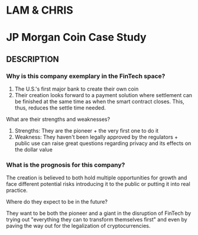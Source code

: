 # LAM & CHRIS
# JP Morgan Coin Case Study



## DESCRIPTION


### Why is this company exemplary in the FinTech space?
1. The U.S.'s first major bank to create their own coin
2. Their creation looks forward to a payment solution where settlement can be finished at the same time as when the smart contract closes. This, thus, reduces the settle time needed.

What are their strengths and weaknesses?
1. Strengths: They are the pioneer + the very first one to do it
2. Weakness: They haven't been legally approved by the regulators + public use can raise great questions regarding privacy and its effects on the dollar value


### What is the prognosis for this company?
The creation is believed to both hold multiple opportunities for growth and face different potential risks introducing it to the public or putting it into real practice.

Where do they expect to be in the future?

They want to be both the pioneer and a giant in the disruption of FinTech by trying out "everything they can to transform themselves first" and even by paving the way out for the legalization of cryptocurrencies.
